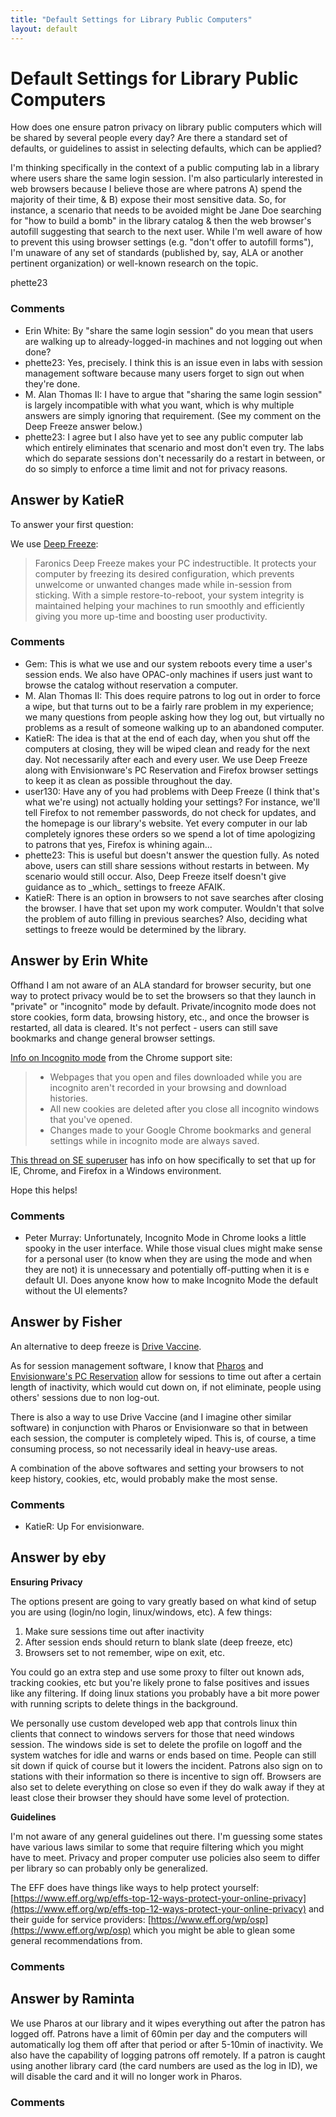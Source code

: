 ```yaml
---
title: "Default Settings for Library Public Computers"
layout: default
---
```

Default Settings for Library Public Computers
=====================
How does one ensure patron privacy on library public computers which
will be shared by several people every day? Are there a standard set of
defaults, or guidelines to assist in selecting defaults, which can be
applied?

I'm thinking specifically in the context of a public computing lab in a
library where users share the same login session. I'm also particularly
interested in web browsers because I believe those are where patrons A)
spend the majority of their time, & B) expose their most sensitive data.
So, for instance, a scenario that needs to be avoided might be Jane Doe
searching for "how to build a bomb" in the library catalog & then the
web browser's autofill suggesting that search to the next user. While
I'm well aware of how to prevent this using browser settings (e.g.
"don't offer to autofill forms"), I'm unaware of any set of standards
(published by, say, ALA or another pertinent organization) or well-known
research on the topic.

phette23

### Comments ###
* Erin White: By "share the same login session" do you mean that users are walking up
to already-logged-in machines and not logging out when done?
* phette23: Yes, precisely. I think this is an issue even in labs with session
management software because many users forget to sign out when they're
done.
* M. Alan Thomas II: I have to argue that "sharing the same login session" is largely
incompatible with what you want, which is why multiple answers are
simply ignoring that requirement. (See my comment on the Deep Freeze
answer below.)
* phette23: I agree but I also have yet to see any public computer lab which
entirely eliminates that scenario and most don't even try. The labs
which do separate sessions don't necessarily do a restart in between, or
do so simply to enforce a time limit and not for privacy reasons.


Answer by KatieR
----------------
To answer your first question:

We use [Deep Freeze](http://www.faronics.com/enterprise/deep-freeze/):

> Faronics Deep Freeze makes your PC indestructible. It protects your
> computer by freezing its desired configuration, which prevents
> unwelcome or unwanted changes made while in-session from sticking.
> With a simple restore-to-reboot, your system integrity is maintained
> helping your machines to run smoothly and efficiently giving you more
> up-time and boosting user productivity.

### Comments ###
* Gem: This is what we use and our system reboots every time a user's session
ends. We also have OPAC-only machines if users just want to browse the
catalog without reservation a computer.
* M. Alan Thomas II: This does require patrons to log out in order to force a wipe, but that
turns out to be a fairly rare problem in my experience; we many
questions from people asking how they log out, but virtually no problems
as a result of someone walking up to an abandoned computer.
* KatieR: The idea is that at the end of each day, when you shut off the computers
at closing, they will be wiped clean and ready for the next day. Not
necessarily after each and every user. We use Deep Freeze along with
Envisionware's PC Reservation and Firefox browser settings to keep it as
clean as possible throughout the day.
* user130: Have any of you had problems with Deep Freeze (I think that's what we're
using) not actually holding your settings? For instance, we'll tell
Firefox to not remember passwords, do not check for updates, and the
homepage is our library's website. Yet every computer in our lab
completely ignores these orders so we spend a lot of time apologizing to
patrons that yes, Firefox is whining again...
* phette23: This is useful but doesn't answer the question fully. As noted above,
users can still share sessions without restarts in between. My scenario
would still occur. Also, Deep Freeze itself doesn't give guidance as to
\_which\_ settings to freeze AFAIK.
* KatieR: There is an option in browsers to not save searches after closing the
browser. I have that set upon my work computer. Wouldn't that solve the
problem of auto filling in previous searches? Also, deciding what
settings to freeze would be determined by the library.

Answer by Erin White
----------------
Offhand I am not aware of an ALA standard for browser security, but one
way to protect privacy would be to set the browsers so that they launch
in "private" or "incognito" mode by default. Private/incognito mode does
not store cookies, form data, browsing history, etc., and once the
browser is restarted, all data is cleared. It's not perfect - users can
still save bookmarks and change general browser settings.

[Info on Incognito
mode](https://support.google.com/chrome/bin/answer.py?hl=en&answer=95464&p=cpn_incognito)
from the Chrome support site:

> -   Webpages that you open and files downloaded while you are
>     incognito aren't recorded in your browsing and download histories.
> -   All new cookies are deleted after you close all incognito windows
>     that you've opened.
> -   Changes made to your Google Chrome bookmarks and general settings
>     while in incognito mode are always saved.

[This thread on SE
superuser](http://superuser.com/questions/361300/is-it-possible-set-private-browsing-or-incognito-as-default-and-log-in-to-acces)
has info on how specifically to set that up for IE, Chrome, and Firefox
in a Windows environment.

Hope this helps!

### Comments ###
* Peter Murray: Unfortunately, Incognito Mode in Chrome looks a little spooky in the
user interface. While those visual clues might make sense for a personal
user (to know when they are using the mode and when they are not) it is
unnecessary and potentially off-putting when it is e default UI. Does
anyone know how to make Incognito Mode the default without the UI
elements?

Answer by Fisher
----------------
An alternative to deep freeze is [Drive
Vaccine](http://www.drivevaccine.com/).

As for session management software, I know that
[Pharos](http://www.pharos.com/) and [Envisionware's PC
Reservation](http://www.envisionware.com/pcres) allow for sessions to
time out after a certain length of inactivity, which would cut down on,
if not eliminate, people using others' sessions due to non log-out.

There is also a way to use Drive Vaccine (and I imagine other similar
software) in conjunction with Pharos or Envisionware so that in between
each session, the computer is completely wiped. This is, of course, a
time consuming process, so not necessarily ideal in heavy-use areas.

A combination of the above softwares and setting your browsers to not
keep history, cookies, etc, would probably make the most sense.

### Comments ###
* KatieR: Up For envisionware.

Answer by eby
----------------
**Ensuring Privacy**

The options present are going to vary greatly based on what kind of
setup you are using (login/no login, linux/windows, etc). A few things:

1.  Make sure sessions time out after inactivity
2.  After session ends should return to blank slate (deep freeze, etc)
3.  Browsers set to not remember, wipe on exit, etc.

You could go an extra step and use some proxy to filter out known ads,
tracking cookies, etc but you're likely prone to false positives and
issues like any filtering. If doing linux stations you probably have a
bit more power with running scripts to delete things in the background.

We personally use custom developed web app that controls linux thin
clients that connect to windows servers for those that need windows
session. The windows side is set to delete the profile on logoff and the
system watches for idle and warns or ends based on time. People can
still sit down if quick of course but it lowers the incident. Patrons
also sign on to stations with their information so there is incentive to
sign off. Browsers are also set to delete everything on close so even if
they do walk away if they at least close their browser they should have
some level of protection.

**Guidelines**

I'm not aware of any general guidelines out there. I'm guessing some
states have various laws similar to some that require filtering which
you might have to meet. Privacy and proper computer use policies also
seem to differ per library so can probably only be generalized.

The EFF does have things like ways to help protect yourself:
[https://www.eff.org/wp/effs-top-12-ways-protect-your-online-privacy](https://www.eff.org/wp/effs-top-12-ways-protect-your-online-privacy)
and their guide for service providers:
[https://www.eff.org/wp/osp](https://www.eff.org/wp/osp) which you might
be able to glean some general recommendations from.

### Comments ###

Answer by Raminta
----------------
We use Pharos at our library and it wipes everything out after the
patron has logged off. Patrons have a limit of 60min per day and the
computers will automatically log them off after that period or after
5-10min of inactivity. We also have the capability of logging patrons
off remotely. If a patron is caught using another library card (the card
numbers are used as the log in ID), we will disable the card and it will
no longer work in Pharos.

### Comments ###

